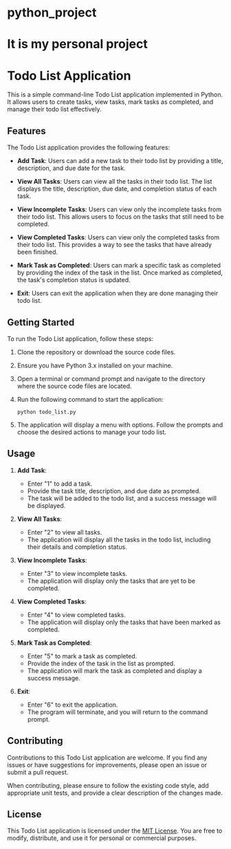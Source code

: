 # python_project
# It is my personal project 
# Todo List Application

This is a simple command-line Todo List application implemented in Python. It allows users to create tasks, view tasks, mark tasks as completed, and manage their todo list effectively.

## Features

The Todo List application provides the following features:

- **Add Task**: Users can add a new task to their todo list by providing a title, description, and due date for the task.

- **View All Tasks**: Users can view all the tasks in their todo list. The list displays the title, description, due date, and completion status of each task.

- **View Incomplete Tasks**: Users can view only the incomplete tasks from their todo list. This allows users to focus on the tasks that still need to be completed.

- **View Completed Tasks**: Users can view only the completed tasks from their todo list. This provides a way to see the tasks that have already been finished.

- **Mark Task as Completed**: Users can mark a specific task as completed by providing the index of the task in the list. Once marked as completed, the task's completion status is updated.

- **Exit**: Users can exit the application when they are done managing their todo list.

## Getting Started

To run the Todo List application, follow these steps:

1. Clone the repository or download the source code files.

2. Ensure you have Python 3.x installed on your machine.

3. Open a terminal or command prompt and navigate to the directory where the source code files are located.

4. Run the following command to start the application:
   ```
   python todo_list.py
   ```

5. The application will display a menu with options. Follow the prompts and choose the desired actions to manage your todo list.

## Usage

1. **Add Task**:
   - Enter "1" to add a task.
   - Provide the task title, description, and due date as prompted.
   - The task will be added to the todo list, and a success message will be displayed.

2. **View All Tasks**:
   - Enter "2" to view all tasks.
   - The application will display all the tasks in the todo list, including their details and completion status.

3. **View Incomplete Tasks**:
   - Enter "3" to view incomplete tasks.
   - The application will display only the tasks that are yet to be completed.

4. **View Completed Tasks**:
   - Enter "4" to view completed tasks.
   - The application will display only the tasks that have been marked as completed.

5. **Mark Task as Completed**:
   - Enter "5" to mark a task as completed.
   - Provide the index of the task in the list as prompted.
   - The application will mark the task as completed and display a success message.

6. **Exit**:
   - Enter "6" to exit the application.
   - The program will terminate, and you will return to the command prompt.

## Contributing

Contributions to this Todo List application are welcome. If you find any issues or have suggestions for improvements, please open an issue or submit a pull request.

When contributing, please ensure to follow the existing code style, add appropriate unit tests, and provide a clear description of the changes made.

## License

This Todo List application is licensed under the [MIT License](LICENSE). You are free to modify, distribute, and use it for personal or commercial purposes.

